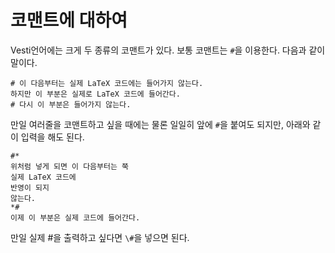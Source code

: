 # 코맨트에 대하여

Vesti언어에는 크게 두 종류의 코맨트가 있다. 보통 코맨트는 `#`을 이용한다. 다음과 같이 말이다.

```
# 이 다음부터는 실제 LaTeX 코드에는 들어가지 않는다.
하지만 이 부분은 실제로 LaTeX 코드에 들어간다.
# 다시 이 부분은 들어가지 않는다.
```

만일 여러줄을 코맨트하고 싶을 때에는 물론 일일히 앞에 `#`을 붙여도 되지만, 아래와 같이 입력을 해도 된다.

```
#*
위처럼 넣게 되면 이 다음부터는 쭉
실제 LaTeX 코드에
반영이 되지
않는다.
*#
이제 이 부분은 실제 코드에 들어간다.
```

만일 실제 #을 출력하고 싶다면 `\#`을 넣으면 된다.
